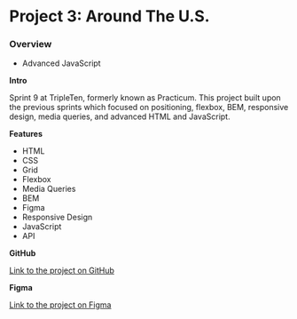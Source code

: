 # Project 3: Around The U.S.

### Overview

- Advanced JavaScript

**Intro**

Sprint 9 at TripleTen, formerly known as Practicum. This project built upon the previous sprints which focused on positioning, flexbox, BEM, responsive design, media queries, and advanced HTML and JavaScript.

**Features**

- HTML
- CSS
- Grid
- Flexbox
- Media Queries
- BEM
- Figma
- Responsive Design
- JavaScript
- API

**GitHub**

[Link to the project on GitHub](https://elleryhammond.github.io/se_project_aroundtheus/)

**Figma**

[Link to the project on Figma](https://www.figma.com/file/E5x6ib3osaUUNwLRRAsTDX/Sprint-9-%E2%80%94-Applied-JavaScript?type=design&mode=design)
